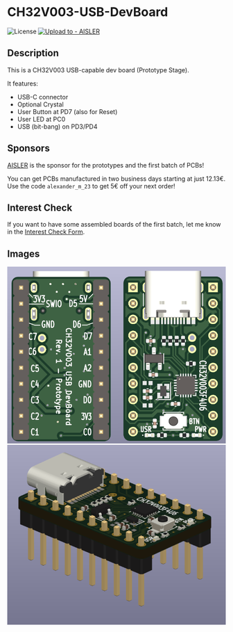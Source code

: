 # CH32V003-USB-DevBoard

![License](https://img.shields.io/github/license/AlexanderMandera/CH32V003-USB-DevBoard)
[![Upload to  - AISLER](https://img.shields.io/badge/Upload_to_-AISLER-ff8000)](https://aisler.net/p/new?url=https://raw.githubusercontent.com/AlexanderMandera/CH32V003-USB-DevBoard/master/CH32V003-USB-DevBoard.kicad_pcb&ref=github)

## Description

This is a CH32V003 USB-capable dev board (Prototype Stage).

It features:
* USB-C connector
* Optional Crystal
* User Button at PD7 (also for Reset)
* User LED at PC0
* USB (bit-bang) on PD3/PD4

## Sponsors

[AISLER](https://aisler.net/) is the sponsor for the prototypes and the first batch of PCBs!

You can get PCBs manufactured in two business days starting at just 12.13€.
Use the code `alexander_m_23` to get 5€ off your next order!

## Interest Check

If you want to have some assembled boards of the first batch,
let me know in the [Interest Check Form](https://docs.google.com/forms/d/19YWWBgOGfh6WGAgh8x8CVMEUygecMP5mgTU2pv9D_yI).

## Images

![Front and Back](./img/front-and-back.png)
![Side](./img/side.png)

